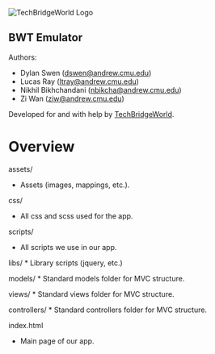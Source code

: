 ![TechBridgeWorld Logo](/assets/tbw_logo.png)

BWT Emulator
----------------------------------------------

Authors:
* Dylan Swen (dswen@andrew.cmu.edu)
* Lucas Ray (ltray@andrew.cmu.edu)
* Nikhil Bikhchandani (nbikcha@andrew.cmu.edu)
* Zi Wan (ziw@andrew.cmu.edu)

Developed for and with help by [TechBridgeWorld](http://www.techbridgeworld.org/).

Overview
==============================================
assets/
  * Assets (images, mappings, etc.).

css/
  * All css and scss used for the app.

scripts/
  * All scripts we use in our app.

  libs/
    * Library scripts (jquery, etc.)

  models/
    * Standard models folder for MVC structure.

  views/
    * Standard views folder for MVC structure.

  controllers/
    * Standard controllers folder for MVC structure.

index.html
  * Main page of our app.
